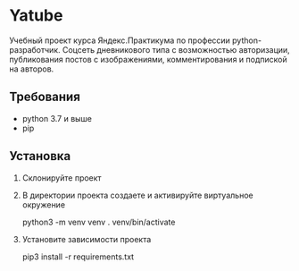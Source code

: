 # **Yatube**

Учебный проект курса Яндекс.Практикума по профессии python-разработчик. Соцсеть дневникового типа с возможностью авторизации, публикования постов с изображениями, комментирования и подпиской на авторов.

## Требования

-  python 3.7 и выше
-  pip

## Установка

1. Склонируйте проект
2. В директории проекта создаете и активируйте виртуальное окружение

      python3 -m venv venv
      . venv/bin/activate
  
3. Установите зависимости проекта
    
      pip3 install -r requirements.txt
